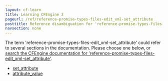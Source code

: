 ```yaml
---
layout: cf-learn
title: Learning CFEngine 3
pageurl: /ref/reference-promise-types-files-edit_xml-set_attribute
posttitle: Reference disambiguation for 'reference-promise-types-files-edit_xml-set_attribute'
navsection: none
---
```


The term 'reference-promise-types-files-edit_xml-set_attribute' could refer to several sections in the documentation. Please choose one below, or
[search the CFEngine documentation for 'reference-promise-types-files-edit_xml-set_attribute'](http://cfengine.com/docs/3.5/search.html?q=reference-promise-types-files-edit_xml-set_attribute).

- [set_attribute](http://cfengine.com/docs/3.5/reference-promise-types-files-edit_xml-set_attribute.html#set_attribute)
- [attribute_value](http://cfengine.com/docs/3.5/reference-promise-types-files-edit_xml-set_attribute.html#attribute_value)
